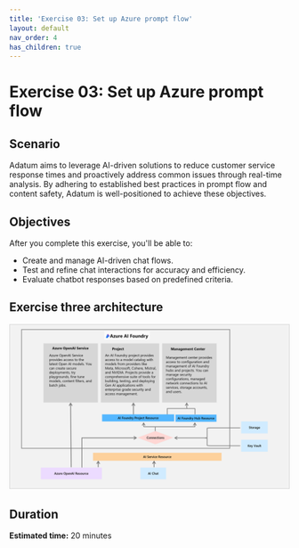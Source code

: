 ```yaml
---
title: 'Exercise 03: Set up Azure prompt flow'
layout: default
nav_order: 4
has_children: true
---
```


# Exercise 03: Set up Azure prompt flow

## Scenario

Adatum aims to leverage AI-driven solutions to reduce customer service response times and proactively address common issues through real-time analysis. By adhering to established best practices in prompt flow and content safety, Adatum is well-positioned to achieve these objectives. 

## Objectives

After you complete this exercise, you'll be able to:

 - Create and manage AI-driven chat flows.
 - Test and refine chat interactions for accuracy and efficiency.
 - Evaluate chatbot responses based on predefined criteria.

## Exercise three architecture

![AAIPEx3.png](../media/AAIPEx3.png)

## Duration

**Estimated time:** 20 minutes
